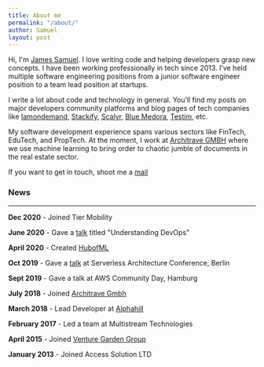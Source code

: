 ```yaml
---
title: About me
permalink: "/about/"
author: Samuel
layout: post
---
```


Hi,
I'm [James Samuel](https://www.linkedin.com/in/abiodunjames/). I love writing code and helping developers grasp new concepts. I have been working professionally in tech since 2013. I’ve held multiple software engineering positions from a junior software engineer position to a team lead position at startups.

I write a lot about code and technology in general. You’ll find my posts on major developers community platforms and blog pages of tech companies like [Iamondemand](https://iamondemand.com/blog/author/samuel-james/), [Stackify](https://stackify.com/aws-lambda-with-node-js-a-complete-getting-started-guide/), [Scalyr](https://www.scalyr.com), [Blue Medora](https://bluemedora.com/), [Testim](http://testim.io/), etc.

My software development experience spans various sectors like FinTech, EduTech, and PropTech. At the moment, I work at [Architrave GMBH](https://www.architrave.de/) where we use machine learning to bring order to chaotic jumble of documents in the  real estate sector.

If you want to get in touch, shoot me a  <a href ="mailto:samuel4abiodun@gmail.com">mail</a>

### News

---
**Dec 2020** - Joined Tier Mobility

**June 2020** - Gave a [talk](https://www.slideshare.net/SamuelJames16/understanding-devops-236615132) titled "Understanding DevOps"

**April 2020** - Created [HubofML](https://twitter.com/hubofml)

**Oct 2019** - Gave a [talk](https://speakerdeck.com/abiodunjames/build-a-serverless-recommendation-engine-in-72-hours) at Serverless Architecture Conference, Berlin

**Sept 2019** - Gave a talk at AWS Community Day, Hamburg

**July 2018** - Joined [Architrave Gmbh](https://architrave.de)

**March 2018** - Lead Developer at [Alphahill](%5Bhttps://alphahill.com/%5D(https://alphahill.com/))

**February 2017** -  Led a team at Multistream Technologies

**April 2015** - Joined [Venture Garden Group](http://venturegardengroup.com/)

**January 2013**  - Joined Access Solution LTD
